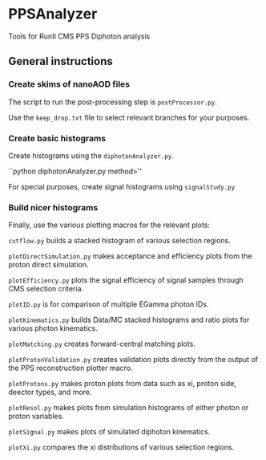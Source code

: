 # PPSAnalyzer
Tools for RunII CMS PPS Diphoton analysis

## General instructions

### Create skims of nanoAOD files
The script to run the post-processing step is `postProcessor.py`.

Use the `keep_drop.txt` file to select relevant branches for your purposes.

### Create basic histograms
Create histograms using the `diphotonAnalyzer.py`.

``python diphotonAnalyzer.py <sample> <selection> method>''

For special purposes, create signal histograms using `signalStudy.py`

### Build nicer histograms
Finally, use the various plotting macros for the relevant plots:

`cutflow.py` builds a stacked histogram of various selection regions.

`plotDirectSimulation.py` makes acceptance and efficiency plots from the proton direct simulation.

`plotEfficiency.py` plots the signal efficiency of signal samples through CMS selection criteria.

`plotID.py` is for comparison of multiple EGamma photon IDs.

`plotKinematics.py` builds Data/MC stacked histograms and ratio plots for various photon kinematics.

`plotMatching.py` creates forward-central matching plots.

`plotProtonValidation.py` creates validation plots directly from the output of the PPS reconstruction plotter macro.

`plotProtons.py` makes proton plots from data such as xi, proton side, deector types, and more.

`plotResol.py` makes plots from simulation histograms of either photon or proton variables.

`plotSignal.py` makes plots of simulated diphoton kinematics.

`plotXi.py` compares the xi distributions of various selection regions.
